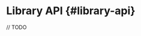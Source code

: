 # Library API {#library-api}

// TODO



<!-- ## `t()` <Badge type="info" text="hook/composable" />

## `<T>` <Badge type="info" text="component" />

## `v()` <Badge type="info" text="hook/composable" />

## `u()` <Badge type="info" text="hook/composable" />

## `dn()` <Badge type="info" text="hook/composable" />

## `useI18n()` <Badge type="info" text="hook/composable" />

## `useLocale()` <Badge type="info" text="hook/composable" />

## `createPsitta()` <Badge type="info" text="helper" />
 -->
